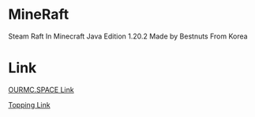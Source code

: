 # MineRaft
Steam Raft In Minecraft Java Edition 1.20.2
Made by Bestnuts From Korea

# Link
[OURMC.SPACE Link](https://cafe.naver.com/minecraftgame/1898341)

[Topping Link](https://topping.place/products/208)
